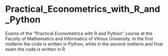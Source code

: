 # Practical_Econometrics_with_R_and_Python
Exams of the "Practical Econometrics with R and Python" course at the Faculty of Mathematics and Informatics of Vilnius University. 
In the first midterm the code is written in Python, while in the second midterm and final exam the code is written in R
